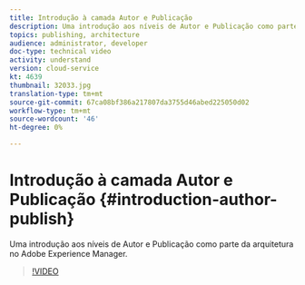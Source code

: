 ```yaml
---
title: Introdução à camada Autor e Publicação
description: Uma introdução aos níveis de Autor e Publicação como parte da arquitetura no Adobe Experience Manager.
topics: publishing, architecture
audience: administrator, developer
doc-type: technical video
activity: understand
version: cloud-service
kt: 4639
thumbnail: 32033.jpg
translation-type: tm+mt
source-git-commit: 67ca08bf386a217807da3755d46abed225050d02
workflow-type: tm+mt
source-wordcount: '46'
ht-degree: 0%

---
```



# Introdução à camada Autor e Publicação {#introduction-author-publish}

Uma introdução aos níveis de Autor e Publicação como parte da arquitetura no Adobe Experience Manager.

>[!VIDEO](https://video.tv.adobe.com/v/32033/?quality=12&learn=on)
